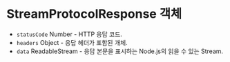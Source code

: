 # StreamProtocolResponse 객체

* `statusCode` Number - HTTP 응답 코드.
* `headers` Object - 응답 헤더가 포함된 개체.
* `data` ReadableStream - 응답 본문을 표시하는 Node.js의 읽을 수 있는 Stream.
